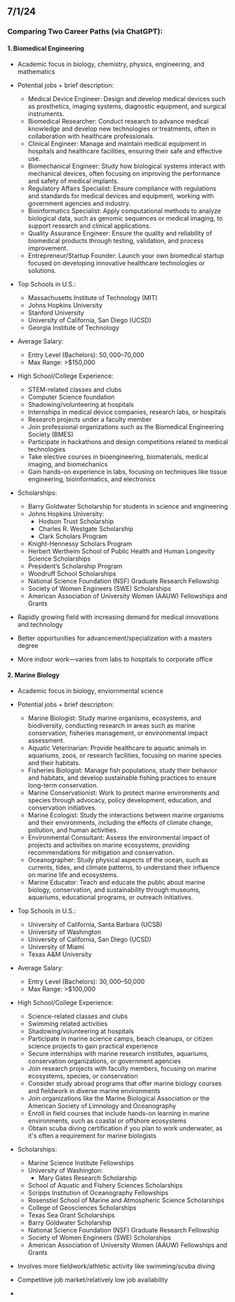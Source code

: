 ## 7/1/24
### Comparing Two Career Paths (via ChatGPT):
#### 1. Biomedical Engineering
  - Academic focus in biology, chemistry, physics, engineering, and mathematics
  - Potential jobs + brief description:
    - Medical Device Engineer: 
                Design and develop medical devices such as prosthetics, imaging systems,
                diagnostic equipment, and surgical instruments.   
    - Biomedical Researcher:
                Conduct research to advance medical knowledge and develop new
                technologies or treatments, often in collaboration with healthcare professionals.     
    - Clinical Engineer:
                Manage and maintain medical equipment in hospitals and healthcare facilities,
                ensuring their safe and effective use.    
    - Biomechanical Engineer:
                Study how biological systems interact with mechanical devices, often focusing
                on improving the performance and safety of medical implants.  
    - Regulatory Affairs Specialist:
                Ensure compliance with regulations and standards for medical devices and equipment,
                working with government agencies and industry.
    - Bioinformatics Specialist:
                Apply computational methods to analyze biological data, such as genomic sequences
                or medical imaging, to support research and clinical applications.
    - Quality Assurance Engineer:
                Ensure the quality and reliability of biomedical products through testing, validation,
                and process improvement.
    - Entrepreneur/Startup Founder:
                Launch your own biomedical startup focused on developing innovative healthcare
                technologies or solutions.
      
  - Top Schools in U.S.:
    - Massachusetts Institute of Technology (MIT)
    - Johns Hopkins University
    - Stanford University
    - University of California, San Diego (UCSD)
    - Georgia Institute of Technology
   
  - Average Salary:
    - Entry Level (Bachelors): $50,000–$70,000
    - Max Range: >$150,000
   
  - High School/College Experience:
    - STEM-related classes and clubs
    - Computer Science foundation
    - Shadowing/volunteering at hospitals
    - Internships in medical device companies, research labs, or hospitals
    - Research projects under a faculty member
    - Join professional organizations such as the Biomedical Engineering Society (BMES)
    - Participate in hackathons and design competitions related to medical technologies
    - Take elective courses in bioengineering, biomaterials, medical imaging, and biomechanics
    - Gain hands-on experience in labs, focusing on techniques like tissue engineering, bioinformatics, and electronics
   
  - Scholarships:
    - Barry Goldwater Scholarship for students in science and engineering
    - Johns Hopkins University:
      - Hodson Trust Scholarship
      - Charles R. Westgate Scholarship
      - Clark Scholars Program
    - Knight-Hennessy Scholars Program
    - Herbert Wertheim School of Public Health and Human Longevity Science Scholarships
    - President’s Scholarship Program
    - Woodruff School Scholarships
    - National Science Foundation (NSF) Graduate Research Fellowship
    - Society of Women Engineers (SWE) Scholarships
    - American Association of University Women (AAUW) Fellowships and Grants
   
  - Rapidly growing field with increasing demand for medical innovations and technology
  - Better opportunities for advancement/specialization with a masters degree
  - More indoor work—varies from labs to hospitals to corporate office

#### 2. Marine Biology
  - Academic focus in biology, enviornmental science
  - Potential jobs + brief description:

    - Marine Biologist: Study marine organisms, ecosystems, and biodiversity, conducting research in
      areas such as marine conservation, fisheries management, or environmental impact assessment.
    - Aquatic Veterinarian: Provide healthcare to aquatic animals in aquariums, zoos, or research facilities,
      focusing on marine species and their habitats.
    - Fisheries Biologist: Manage fish populations, study their behavior and habitats, and develop sustainable
      fishing practices to ensure long-term conservation.
    - Marine Conservationist: Work to protect marine environments and species through advocacy, policy
      development, education, and conservation initiatives.
    - Marine Ecologist: Study the interactions between marine organisms and their environments, including
      the effects of climate change, pollution, and human activities.
    - Environmental Consultant: Assess the environmental impact of projects and activities on marine ecosystems,
      providing recommendations for mitigation and conservation.
    - Oceanographer: Study physical aspects of the ocean, such as currents, tides, and climate patterns,
      to understand their influence on marine life and ecosystems.
    - Marine Educator: Teach and educate the public about marine biology, conservation, and sustainability
      through museums, aquariums, educational programs, or outreach initiatives.

  - Top Schools in U.S.:
    - University of California, Santa Barbara (UCSB)
    - University of Washington
    - University of California, San Diego (UCSD)
    - University of Miami
    - Texas A&M University
   
  - Average Salary:
    - Entry Level (Bachelors): $30,000–$50,000
    - Max Range: >$100,000
   
  - High School/College Experience:
    - Science-related classes and clubs
    - Swimming related activities
    - Shadowing/volunteering at hospitals
    - Participate in marine science camps, beach cleanups, or citizen science projects to gain practical experience
    - Secure internships with marine research institutes, aquariums, conservation organizations, or government agencies
    - Join research projects with faculty members, focusing on marine ecosystems, species, or conservation
    - Consider study abroad programs that offer marine biology courses and fieldwork in diverse marine environments
    - Join organizations like the Marine Biological Association or the American Society of Limnology and Oceanography
    - Enroll in field courses that include hands-on learning in marine environments, such as coastal or offshore ecosystems
    - Obtain scuba diving certification if you plan to work underwater, as it's often a requirement for marine biologists
   
  - Scholarships:
    - Marine Science Institute Fellowships
    - University of Washington:
      - Mary Gates Research Scholarship
    - School of Aquatic and Fishery Sciences Scholarships
    - Scripps Institution of Oceanography Fellowships
    - Rosenstiel School of Marine and Atmospheric Science Scholarships
    - College of Geosciences Scholarships
    - Texas Sea Grant Scholarships
    - Barry Goldwater Scholarship
    - National Science Foundation (NSF) Graduate Research Fellowship
    - Society of Women Engineers (SWE) Scholarships
    - American Association of University Women (AAUW) Fellowships and Grants
   
  - Involves more fieldwork/athletic activity like swimming/scuba diving
  - Competitive job market/relatively low job availability

  - 
